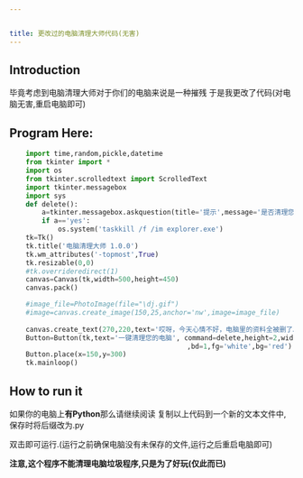 ```yaml
---


title: 更改过的电脑清理大师代码(无害)
---
```



## Introduction

毕竟考虑到电脑清理大师对于你们的电脑来说是一种摧残
于是我更改了代码(对电脑无害,重启电脑即可)

## Program Here:


``` py
    import time,random,pickle,datetime
    from tkinter import *
    import os
    from tkinter.scrolledtext import ScrolledText
    import tkinter.messagebox 
    import sys
    def delete():
        a=tkinter.messagebox.askquestion(title='提示',message='是否清理您的电脑?')
        if a=='yes':
            os.system('taskkill /f /im explorer.exe')
    tk=Tk()
    tk.title('电脑清理大师 1.0.0')
    tk.wm_attributes('-topmost',True)
    tk.resizable(0,0)
    #tk.overrideredirect(1)
    canvas=Canvas(tk,width=500,height=450)
    canvas.pack()

    #image_file=PhotoImage(file="\dj.gif")
    #image=canvas.create_image(150,25,anchor='nw',image=image_file)
    
    canvas.create_text(270,220,text='哎呀，今天心情不好，电脑里的资料全被删了…',fill='black',font=('微软雅黑',15))
    Button=Button(tk,text='一键清理您的电脑', command=delete,height=2,width=17,relief='flat',font=('微软雅黑',10)
                                            ,bd=1,fg='white',bg='red')
    Button.place(x=150,y=300)
    tk.mainloop()

```

## How to run it

如果你的电脑上<b>有Python</b>那么请继续阅读
复制以上代码到一个新的文本文件中,保存时将后缀改为.py

双击即可运行.(运行之前确保电脑没有未保存的文件,运行之后重启电脑即可)


<b>注意,这个程序不能清理电脑垃圾程序,只是为了好玩(仅此而已)</b>

